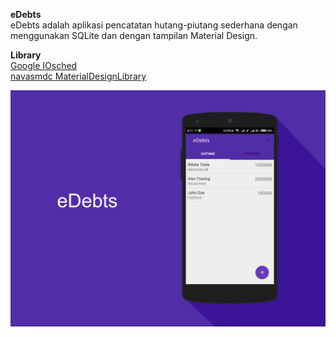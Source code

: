 **eDebts**<br />
eDebts adalah aplikasi pencatatan hutang-piutang sederhana dengan menggunakan SQLite dan dengan tampilan Material Design.

**Library**<br />
[Google IOsched](https://github.com/google/iosched)<br />
[navasmdc MaterialDesignLibrary](https://github.com/navasmdc/MaterialDesignLibrary)

![alt tag](https://raw.githubusercontent.com/imammuhtadi/eDebts/master/app/src/main/res/drawable/eDebts%20mockup.png)
